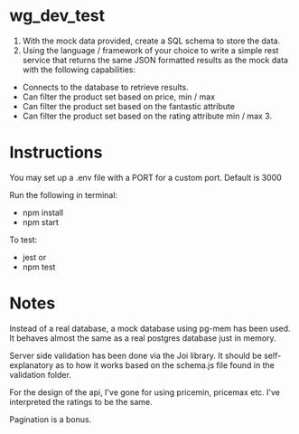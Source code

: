 # wg_dev_test

1. With the mock data provided, create a SQL schema to store the data. 
2. Using the language / framework of your choice to write a simple rest service that returns the same JSON formatted results as the mock data with the following capabilities: 
- Connects to the database to retrieve results. 
- Can filter the product set based on price, min / max 
- Can filter the product set based on the fantastic attribute 
- Can filter the product set based on the rating attribute min / max 3. 


# Instructions
You may set up a .env file with a PORT for a custom port. Default is 3000

Run the following in terminal: 
- npm install 
- npm start

To test: 
- jest 
or 
- npm test

# Notes
Instead of a real database, a mock database using pg-mem has been used. It behaves almost the same as a real postgres database just in memory. 

Server side validation has been done via the Joi library. It should be self-explanatory as to how it works based on the schema.js file found in the validation folder. 

For the design of the api, I've gone for using pricemin, pricemax etc. I've interpreted the ratings to be the same. 

Pagination is a bonus. 